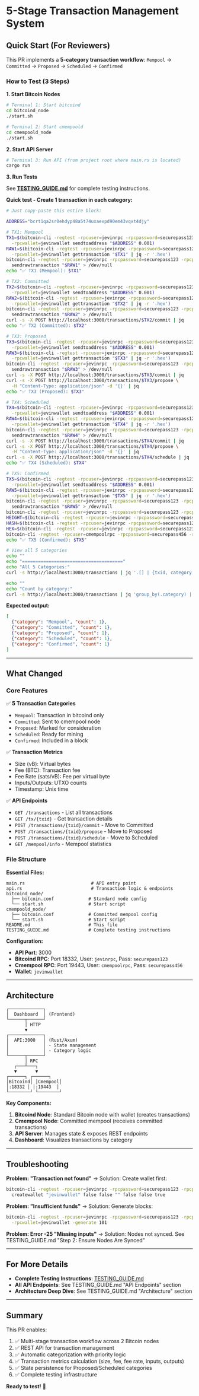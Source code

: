 # 5-Stage Transaction Management System

## Quick Start (For Reviewers)

This PR implements a **5-category transaction workflow**: `Mempool` → `Committed` → `Proposed` → `Scheduled` → `Confirmed`

### How to Test (3 Steps)

**1. Start Bitcoin Nodes**
```bash
# Terminal 1: Start bitcoind
cd bitcoind_node
./start.sh

# Terminal 2: Start cmempoold  
cd cmempoold_node
./start.sh
```

**2. Start API Server**
```bash
# Terminal 3: Run API (from project root where main.rs is located)
cargo run
```

**3. Run Tests**

See **[TESTING_GUIDE.md](TESTING_GUIDE.md)** for complete testing instructions.

**Quick test - Create 1 transaction in each category:**
```bash
# Just copy-paste this entire block:

ADDRESS="bcrt1qa2sr0ehdyp48a5t74uxaexpd90em43vqxt4djy"

# TX1: Mempool
TX1=$(bitcoin-cli -regtest -rpcuser=jevinrpc -rpcpassword=securepass123 -rpcport=18332 \
  -rpcwallet=jevinwallet sendtoaddress "$ADDRESS" 0.001)
RAW1=$(bitcoin-cli -regtest -rpcuser=jevinrpc -rpcpassword=securepass123 -rpcport=18332 \
  -rpcwallet=jevinwallet gettransaction "$TX1" | jq -r '.hex')
bitcoin-cli -regtest -rpcuser=jevinrpc -rpcpassword=securepass123 -rpcport=18332 \
  sendrawtransaction "$RAW1" > /dev/null
echo "✅ TX1 (Mempool): $TX1"

# TX2: Committed
TX2=$(bitcoin-cli -regtest -rpcuser=jevinrpc -rpcpassword=securepass123 -rpcport=18332 \
  -rpcwallet=jevinwallet sendtoaddress "$ADDRESS" 0.001)
RAW2=$(bitcoin-cli -regtest -rpcuser=jevinrpc -rpcpassword=securepass123 -rpcport=18332 \
  -rpcwallet=jevinwallet gettransaction "$TX2" | jq -r '.hex')
bitcoin-cli -regtest -rpcuser=jevinrpc -rpcpassword=securepass123 -rpcport=18332 \
  sendrawtransaction "$RAW2" > /dev/null
curl -s -X POST http://localhost:3000/transactions/$TX2/commit | jq
echo "✅ TX2 (Committed): $TX2"

# TX3: Proposed
TX3=$(bitcoin-cli -regtest -rpcuser=jevinrpc -rpcpassword=securepass123 -rpcport=18332 \
  -rpcwallet=jevinwallet sendtoaddress "$ADDRESS" 0.001)
RAW3=$(bitcoin-cli -regtest -rpcuser=jevinrpc -rpcpassword=securepass123 -rpcport=18332 \
  -rpcwallet=jevinwallet gettransaction "$TX3" | jq -r '.hex')
bitcoin-cli -regtest -rpcuser=jevinrpc -rpcpassword=securepass123 -rpcport=18332 \
  sendrawtransaction "$RAW3" > /dev/null
curl -s -X POST http://localhost:3000/transactions/$TX3/commit | jq
curl -s -X POST http://localhost:3000/transactions/$TX3/propose \
  -H "Content-Type: application/json" -d '{}' | jq
echo "✅ TX3 (Proposed): $TX3"

# TX4: Scheduled
TX4=$(bitcoin-cli -regtest -rpcuser=jevinrpc -rpcpassword=securepass123 -rpcport=18332 \
  -rpcwallet=jevinwallet sendtoaddress "$ADDRESS" 0.001)
RAW4=$(bitcoin-cli -regtest -rpcuser=jevinrpc -rpcpassword=securepass123 -rpcport=18332 \
  -rpcwallet=jevinwallet gettransaction "$TX4" | jq -r '.hex')
bitcoin-cli -regtest -rpcuser=jevinrpc -rpcpassword=securepass123 -rpcport=18332 \
  sendrawtransaction "$RAW4" > /dev/null
curl -s -X POST http://localhost:3000/transactions/$TX4/commit | jq
curl -s -X POST http://localhost:3000/transactions/$TX4/propose \
  -H "Content-Type: application/json" -d '{}' | jq
curl -s -X POST http://localhost:3000/transactions/$TX4/schedule | jq
echo "✅ TX4 (Scheduled): $TX4"

# TX5: Confirmed
TX5=$(bitcoin-cli -regtest -rpcuser=jevinrpc -rpcpassword=securepass123 -rpcport=18332 \
  -rpcwallet=jevinwallet sendtoaddress "$ADDRESS" 0.001)
RAW5=$(bitcoin-cli -regtest -rpcuser=jevinrpc -rpcpassword=securepass123 -rpcport=18332 \
  -rpcwallet=jevinwallet gettransaction "$TX5" | jq -r '.hex')
bitcoin-cli -regtest -rpcuser=jevinrpc -rpcpassword=securepass123 -rpcport=18332 \
  sendrawtransaction "$RAW5" > /dev/null
bitcoin-cli -regtest -rpcuser=jevinrpc -rpcpassword=securepass123 -rpcport=18332 -generate 1 > /dev/null
HEIGHT=$(bitcoin-cli -regtest -rpcuser=jevinrpc -rpcpassword=securepass123 -rpcport=18332 getblockcount)
HASH=$(bitcoin-cli -regtest -rpcuser=jevinrpc -rpcpassword=securepass123 -rpcport=18332 getblockhash $HEIGHT)
HEX=$(bitcoin-cli -regtest -rpcuser=jevinrpc -rpcpassword=securepass123 -rpcport=18332 getblock $HASH 0)
bitcoin-cli -regtest -rpcuser=cmempoolrpc -rpcpassword=securepass456 -rpcport=19443 submitblock "$HEX" > /dev/null
echo "✅ TX5 (Confirmed): $TX5"

# View all 5 categories
echo ""
echo "======================================"
echo "All 5 Categories:"
curl -s http://localhost:3000/transactions | jq '.[] | {txid, category, fee, fee_rate, size}'

echo ""
echo "Count by category:"
curl -s http://localhost:3000/transactions | jq 'group_by(.category) | map({category: .[0].category, count: length})'
```

**Expected output:**
```json
[
  {"category": "Mempool", "count": 1},
  {"category": "Committed", "count": 1},
  {"category": "Proposed", "count": 1},
  {"category": "Scheduled", "count": 1},
  {"category": "Confirmed", "count": 1}
]
```

---

## What Changed

### Core Features

✅ **5 Transaction Categories**
- `Mempool`: Transaction in bitcoind only
- `Committed`: Sent to cmempool node
- `Proposed`: Marked for consideration
- `Scheduled`: Ready for mining
- `Confirmed`: Included in a block

✅ **Transaction Metrics**
- Size (vB): Virtual bytes
- Fee (BTC): Transaction fee
- Fee Rate (sats/vB): Fee per virtual byte
- Inputs/Outputs: UTXO counts
- Timestamp: Unix time

✅ **API Endpoints**
- `GET /transactions` - List all transactions
- `GET /tx/{txid}` - Get transaction details
- `POST /transactions/{txid}/commit` - Move to Committed
- `POST /transactions/{txid}/propose` - Move to Proposed
- `POST /transactions/{txid}/schedule` - Move to Scheduled
- `GET /mempool/info` - Mempool statistics

### File Structure

**Essential Files:**
```
main.rs                         # API entry point
api.rs                          # Transaction logic & endpoints
bitcoind_node/
  ├── bitcoin.conf             # Standard node config
  └── start.sh                 # Start script
cmempoold_node/
  ├── bitcoin.conf             # Committed mempool config
  └── start.sh                 # Start script
README.md                      # This file
TESTING_GUIDE.md               # Complete testing instructions
```

**Configuration:**
- **API Port**: 3000
- **Bitcoind RPC**: Port 18332, User: `jevinrpc`, Pass: `securepass123`
- **Cmempool RPC**: Port 19443, User: `cmempoolrpc`, Pass: `securepass456`
- **Wallet**: `jevinwallet`

---

## Architecture

```
┌─────────────┐
│  Dashboard  │ (Frontend)
└──────┬──────┘
       │ HTTP
       ▼
┌─────────────┐
│  API:3000   │ (Rust/Axum)
│             │ - State management
│             │ - Category logic
└──────┬──────┘
       │ RPC
   ┌───┴───┐
   ▼       ▼
┌──────┐ ┌──────┐
│Bitcoind│ │Cmempool│
│:18332 │ │:19443  │
└────────┘ └────────┘
```

**Key Components:**
1. **Bitcoind Node**: Standard Bitcoin node with wallet (creates transactions)
2. **Cmempool Node**: Committed mempool (receives committed transactions)
3. **API Server**: Manages state & exposes REST endpoints
4. **Dashboard**: Visualizes transactions by category

---

## Troubleshooting

**Problem: "Transaction not found"**
→ Solution: Create wallet first:
```bash
bitcoin-cli -regtest -rpcuser=jevinrpc -rpcpassword=securepass123 -rpcport=18332 \
  createwallet "jevinwallet" false false "" false false true
```

**Problem: "Insufficient funds"**
→ Solution: Generate blocks:
```bash
bitcoin-cli -regtest -rpcuser=jevinrpc -rpcpassword=securepass123 -rpcport=18332 \
  -rpcwallet=jevinwallet -generate 101
```

**Problem: Error -25 "Missing inputs"**
→ Solution: Nodes not synced. See TESTING_GUIDE.md "Step 2: Ensure Nodes Are Synced"

---

## For More Details

- **Complete Testing Instructions**: [TESTING_GUIDE.md](TESTING_GUIDE.md)
- **All API Endpoints**: See TESTING_GUIDE.md "API Endpoints" section
- **Architecture Deep Dive**: See TESTING_GUIDE.md "Architecture" section

---

## Summary

This PR enables:
1. ✅ Multi-stage transaction workflow across 2 Bitcoin nodes
2. ✅ REST API for transaction management
3. ✅ Automatic categorization with priority logic
4. ✅ Transaction metrics calculation (size, fee, fee rate, inputs, outputs)
5. ✅ State persistence for Proposed/Scheduled categories
6. ✅ Complete testing infrastructure

**Ready to test!** 🚀
